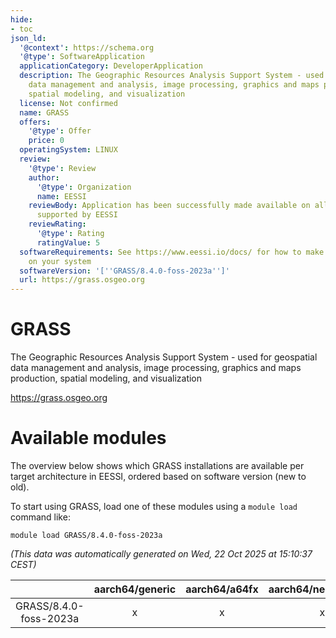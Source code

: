 ```yaml
---
hide:
- toc
json_ld:
  '@context': https://schema.org
  '@type': SoftwareApplication
  applicationCategory: DeveloperApplication
  description: The Geographic Resources Analysis Support System - used for geospatial
    data management and analysis, image processing, graphics and maps production,
    spatial modeling, and visualization
  license: Not confirmed
  name: GRASS
  offers:
    '@type': Offer
    price: 0
  operatingSystem: LINUX
  review:
    '@type': Review
    author:
      '@type': Organization
      name: EESSI
    reviewBody: Application has been successfully made available on all architectures
      supported by EESSI
    reviewRating:
      '@type': Rating
      ratingValue: 5
  softwareRequirements: See https://www.eessi.io/docs/ for how to make EESSI available
    on your system
  softwareVersion: '[''GRASS/8.4.0-foss-2023a'']'
  url: https://grass.osgeo.org
---
```


GRASS
=====


The Geographic Resources Analysis Support System - used for geospatial data management and analysis, image processing, graphics and maps production, spatial modeling, and visualization

https://grass.osgeo.org
# Available modules


The overview below shows which GRASS installations are available per target architecture in EESSI, ordered based on software version (new to old).

To start using GRASS, load one of these modules using a `module load` command like:

```shell
module load GRASS/8.4.0-foss-2023a
```

*(This data was automatically generated on Wed, 22 Oct 2025 at 15:10:37 CEST)*

| |aarch64/generic|aarch64/a64fx|aarch64/neoverse_n1|aarch64/neoverse_v1|aarch64/nvidia/grace|x86_64/generic|x86_64/amd/zen2|x86_64/amd/zen3|x86_64/amd/zen4|x86_64/intel/cascadelake|x86_64/intel/haswell|x86_64/intel/icelake|x86_64/intel/sapphirerapids|x86_64/intel/skylake_avx512|
| :---: | :---: | :---: | :---: | :---: | :---: | :---: | :---: | :---: | :---: | :---: | :---: | :---: | :---: | :---: |
|GRASS/8.4.0-foss-2023a|x|x|x|x|x|x|x|x|x|x|x|x|x|x|
